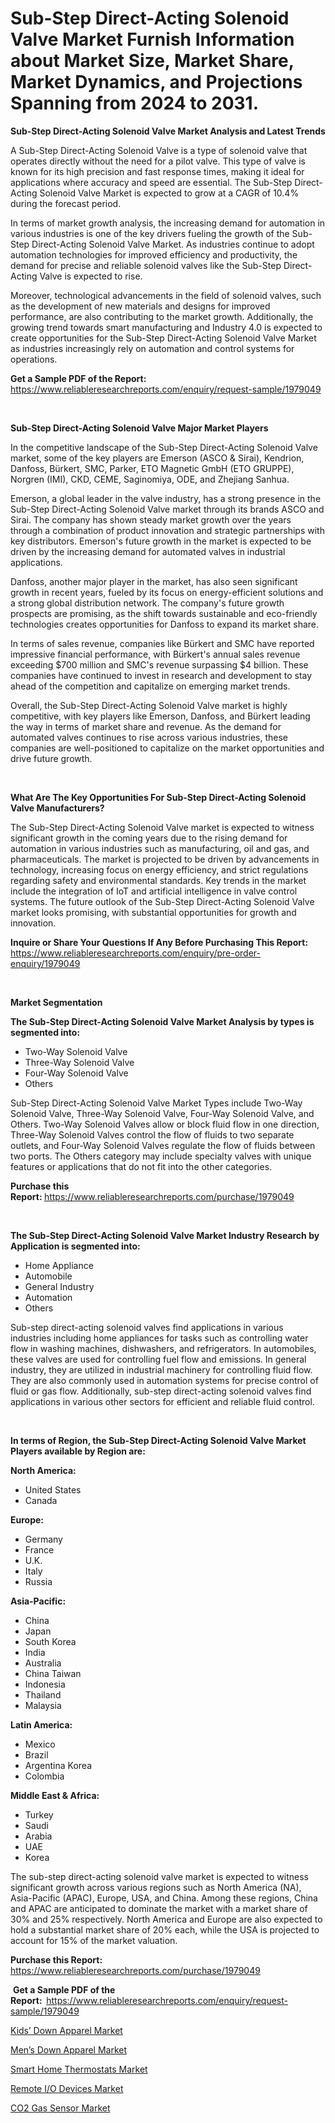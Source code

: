 <p><h1>Sub-Step Direct-Acting Solenoid Valve Market Furnish Information about Market Size, Market Share, Market Dynamics, and Projections Spanning from 2024 to 2031.</h1></p><p><strong>Sub-Step Direct-Acting Solenoid Valve Market Analysis and Latest Trends</strong></p>
<p><p>A Sub-Step Direct-Acting Solenoid Valve is a type of solenoid valve that operates directly without the need for a pilot valve. This type of valve is known for its high precision and fast response times, making it ideal for applications where accuracy and speed are essential. The Sub-Step Direct-Acting Solenoid Valve Market is expected to grow at a CAGR of 10.4% during the forecast period.</p><p>In terms of market growth analysis, the increasing demand for automation in various industries is one of the key drivers fueling the growth of the Sub-Step Direct-Acting Solenoid Valve Market. As industries continue to adopt automation technologies for improved efficiency and productivity, the demand for precise and reliable solenoid valves like the Sub-Step Direct-Acting Valve is expected to rise.</p><p>Moreover, technological advancements in the field of solenoid valves, such as the development of new materials and designs for improved performance, are also contributing to the market growth. Additionally, the growing trend towards smart manufacturing and Industry 4.0 is expected to create opportunities for the Sub-Step Direct-Acting Solenoid Valve Market as industries increasingly rely on automation and control systems for operations.</p></p>
<p><strong>Get a Sample PDF of the Report:&nbsp;</strong> <a href="https://www.reliableresearchreports.com/enquiry/request-sample/1979049">https://www.reliableresearchreports.com/enquiry/request-sample/1979049</a></p>
<p>&nbsp;</p>
<p><strong>Sub-Step Direct-Acting Solenoid Valve Major Market Players</strong></p>
<p><p>In the competitive landscape of the Sub-Step Direct-Acting Solenoid Valve market, some of the key players are Emerson (ASCO & Sirai), Kendrion, Danfoss, Bürkert, SMC, Parker, ETO Magnetic GmbH (ETO GRUPPE), Norgren (IMI), CKD, CEME, Saginomiya, ODE, and Zhejiang Sanhua.</p><p>Emerson, a global leader in the valve industry, has a strong presence in the Sub-Step Direct-Acting Solenoid Valve market through its brands ASCO and Sirai. The company has shown steady market growth over the years through a combination of product innovation and strategic partnerships with key distributors. Emerson's future growth in the market is expected to be driven by the increasing demand for automated valves in industrial applications.</p><p>Danfoss, another major player in the market, has also seen significant growth in recent years, fueled by its focus on energy-efficient solutions and a strong global distribution network. The company's future growth prospects are promising, as the shift towards sustainable and eco-friendly technologies creates opportunities for Danfoss to expand its market share.</p><p>In terms of sales revenue, companies like Bürkert and SMC have reported impressive financial performance, with Bürkert's annual sales revenue exceeding $700 million and SMC's revenue surpassing $4 billion. These companies have continued to invest in research and development to stay ahead of the competition and capitalize on emerging market trends.</p><p>Overall, the Sub-Step Direct-Acting Solenoid Valve market is highly competitive, with key players like Emerson, Danfoss, and Bürkert leading the way in terms of market share and revenue. As the demand for automated valves continues to rise across various industries, these companies are well-positioned to capitalize on the market opportunities and drive future growth.</p></p>
<p>&nbsp;</p>
<p><strong>What Are The Key Opportunities For Sub-Step Direct-Acting Solenoid Valve Manufacturers?</strong></p>
<p><p>The Sub-Step Direct-Acting Solenoid Valve market is expected to witness significant growth in the coming years due to the rising demand for automation in various industries such as manufacturing, oil and gas, and pharmaceuticals. The market is projected to be driven by advancements in technology, increasing focus on energy efficiency, and strict regulations regarding safety and environmental standards. Key trends in the market include the integration of IoT and artificial intelligence in valve control systems. The future outlook of the Sub-Step Direct-Acting Solenoid Valve market looks promising, with substantial opportunities for growth and innovation.</p></p>
<p><strong>Inquire or Share Your Questions If Any Before Purchasing This Report:</strong> <a href="https://www.reliableresearchreports.com/enquiry/pre-order-enquiry/1979049">https://www.reliableresearchreports.com/enquiry/pre-order-enquiry/1979049</a></p>
<p>&nbsp;</p>
<p><strong>Market Segmentation</strong></p>
<p><strong>The Sub-Step Direct-Acting Solenoid Valve Market Analysis by types is segmented into:</strong></p>
<p><ul><li>Two-Way Solenoid Valve</li><li>Three-Way Solenoid Valve</li><li>Four-Way Solenoid Valve</li><li>Others</li></ul></p>
<p><p>Sub-Step Direct-Acting Solenoid Valve Market Types include Two-Way Solenoid Valve, Three-Way Solenoid Valve, Four-Way Solenoid Valve, and Others. Two-Way Solenoid Valves allow or block fluid flow in one direction, Three-Way Solenoid Valves control the flow of fluids to two separate outlets, and Four-Way Solenoid Valves regulate the flow of fluids between two ports. The Others category may include specialty valves with unique features or applications that do not fit into the other categories.</p></p>
<p><strong>Purchase this Report:&nbsp;</strong><a href="https://www.reliableresearchreports.com/purchase/1979049">https://www.reliableresearchreports.com/purchase/1979049</a></p>
<p>&nbsp;</p>
<p><strong>The Sub-Step Direct-Acting Solenoid Valve Market Industry Research by Application is segmented into:</strong></p>
<p><ul><li>Home Appliance</li><li>Automobile</li><li>General Industry</li><li>Automation</li><li>Others</li></ul></p>
<p><p>Sub-step direct-acting solenoid valves find applications in various industries including home appliances for tasks such as controlling water flow in washing machines, dishwashers, and refrigerators. In automobiles, these valves are used for controlling fuel flow and emissions. In general industry, they are utilized in industrial machinery for controlling fluid flow. They are also commonly used in automation systems for precise control of fluid or gas flow. Additionally, sub-step direct-acting solenoid valves find applications in various other sectors for efficient and reliable fluid control.</p></p>
<p>&nbsp;</p>
<p><strong>In terms of Region, the Sub-Step Direct-Acting Solenoid Valve Market Players available by Region are:</strong></p>
<p>
    <p> <strong> North America: </strong>
        <ul>
            <li>United States</li>
            <li>Canada</li>
        </ul>
        </p> 
    <p> <strong> Europe: </strong>
        <ul>
            <li>Germany</li>
            <li>France</li>
            <li>U.K.</li>
            <li>Italy</li>
            <li>Russia</li>
        </ul>
        </p> 
    <p> <strong> Asia-Pacific: </strong>
        <ul>
            <li>China</li>
            <li>Japan</li>
            <li>South Korea</li>
            <li>India</li>
            <li>Australia</li>
            <li>China Taiwan</li>
            <li>Indonesia</li>
            <li>Thailand</li>
            <li>Malaysia</li>
        </ul>
        </p> 
    <p> <strong> Latin America: </strong>
        <ul>
            <li>Mexico</li>
            <li>Brazil</li>
            <li>Argentina Korea</li>
            <li>Colombia</li>
        </ul>
        </p> 
    <p> <strong> Middle East & Africa: </strong>
        <ul>
            <li>Turkey</li>
            <li>Saudi</li>
            <li>Arabia</li>
            <li>UAE</li>
            <li>Korea</li>
        </ul>
    </p>
    </p>
<p><p>The sub-step direct-acting solenoid valve market is expected to witness significant growth across various regions such as North America (NA), Asia-Pacific (APAC), Europe, USA, and China. Among these regions, China and APAC are anticipated to dominate the market with a market share of 30% and 25% respectively. North America and Europe are also expected to hold a substantial market share of 20% each, while the USA is projected to account for 15% of the market valuation.</p></p>
<p><strong>Purchase this Report: </strong><a href="https://www.reliableresearchreports.com/purchase/1979049">https://www.reliableresearchreports.com/purchase/1979049</a></p>
<p>&nbsp;<strong>Get a Sample PDF of the Report:&nbsp;&nbsp;</strong><a href="https://www.reliableresearchreports.com/enquiry/request-sample/1979049">https://www.reliableresearchreports.com/enquiry/request-sample/1979049</a></p>
<p><strong></strong></p>
<p><p><a href="https://sudsy-motorcycle-bbc.notion.site/Kids-Down-Apparel-Market-Size-and-Growth-Market-Segmentation-Regional-and-Country-Breakdowns-and-ddac9d869f154f3ea0b7ad34ff108842">Kids’ Down Apparel Market</a></p><p><a href="https://meowing-canidae-761.notion.site/Men-s-Down-Apparel-Market-Centers-on-Aspects-such-as-Market-Growth-Market-Share-Market-Opportunity-c0d52bcf0fec4b9ca6d51fc25fcac5e2">Men’s Down Apparel Market</a></p><p><a href="https://view.publitas.com/reportprime-1/smart-home-thermostats-market-research-report-forecasted-for-period-from-2024-2031-by-market-type-market-application-and-region/">Smart Home Thermostats Market</a></p><p><a href="https://military-diascia-e68.notion.site/Global-Remote-I-O-Devices-Market-by-Types-Applications-and-Major-Players-with-Regional-Growth-Rat-2f06dbe613e9487ea3392dd9932eda32">Remote I/O Devices Market</a></p><p><a href="https://view.publitas.com/reportprime-1/co2-gas-sensor-market-provides-a-comprehensive-analysis-including-a-macro-overview-of-the-market-as-well-as-micro-details-such-as-market-size-and-competitive-landscape/">CO2 Gas Sensor Market</a></p></p>